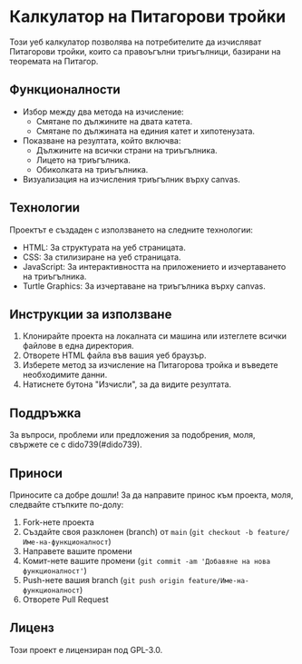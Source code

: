 # Калкулатор на Питагорови тройки

Този уеб калкулатор позволява на потребителите да изчисляват Питагорови тройки, които са правоъгълни триъгълници, базирани на теоремата на Питагор.

## Функционалности

- Избор между два метода на изчисление:
  - Смятане по дължините на двата катета.
  - Смятане по дължината на единия катет и хипотенузата.
- Показване на резултата, който включва:
  - Дължините на всички страни на триъгълника.
  - Лицето на триъгълника.
  - Обиколката на триъгълника.
- Визуализация на изчисления триъгълник върху canvas.

## Технологии

Проектът е създаден с използването на следните технологии:

- HTML: За структурата на уеб страницата.
- CSS: За стилизиране на уеб страницата.
- JavaScript: За интерактивността на приложението и изчертаването на триъгълника.
- Turtle Graphics: За изчертаване на триъгълника върху canvas.

## Инструкции за използване

1. Клонирайте проекта на локалната си машина или изтеглете всички файлове в една директория.
2. Отворете HTML файла във вашия уеб браузър.
3. Изберете метод за изчисление на Питагорова тройка и въведете необходимите данни.
4. Натиснете бутона "Изчисли", за да видите резултата.

## Поддръжка

За въпроси, проблеми или предложения за подобрения, моля, свържете се с dido739(#dido739).

## Приноси

Приносите са добре дошли! За да направите принос към проекта, моля, следвайте стъпките по-долу:

1. Fork-нете проекта
2. Създайте своя разклонен (branch) от `main` (`git checkout -b feature/Име-на-функционалност`)
3. Направете вашите промени
4. Комит-нете вашите промени (`git commit -am 'Добавяне на нова функционалност'`)
5. Push-нете вашия branch (`git push origin feature/Име-на-функционалност`)
6. Отворете Pull Request

## Лиценз

Този проект е лицензиран под GPL-3.0.
